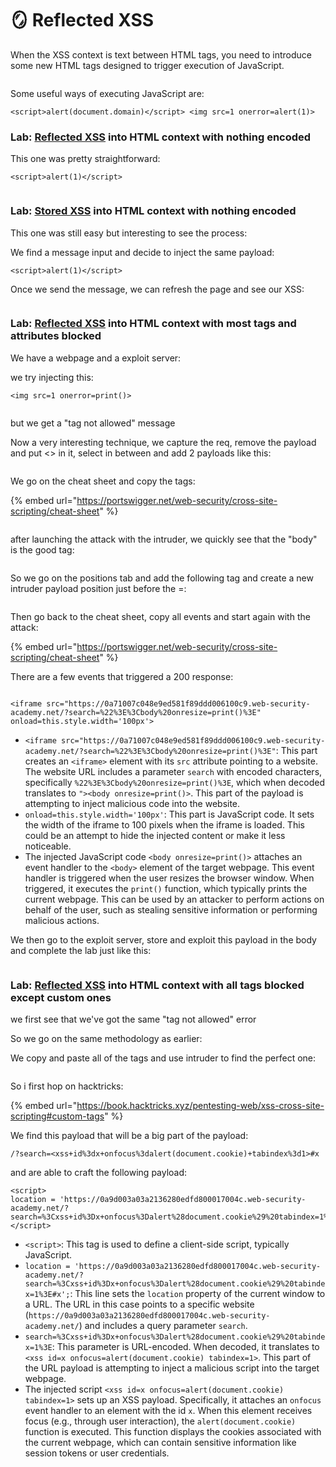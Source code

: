 # 🪞 Reflected XSS

When the XSS context is text between HTML tags, you need to introduce some new HTML tags designed to trigger execution of JavaScript.

<figure><img src="../../../.gitbook/assets/image (868).png" alt=""><figcaption></figcaption></figure>

Some useful ways of executing JavaScript are:

`<script>alert(document.domain)</script> <img src=1 onerror=alert(1)>`

### Lab: [Reflected XSS](https://portswigger.net/web-security/cross-site-scripting/reflected) into HTML context with nothing encoded

This one was pretty straightforward:

```
<script>alert(1)</script>
```

<figure><img src="../../../.gitbook/assets/image (866).png" alt=""><figcaption></figcaption></figure>

### Lab: [Stored XSS](https://portswigger.net/web-security/cross-site-scripting/stored) into HTML context with nothing encoded

This one was still easy but interesting to see the process:

We find a message input and decide to inject the same payload:

```
<script>alert(1)</script>
```

Once we send the message, we can refresh the page and see our XSS:

<figure><img src="../../../.gitbook/assets/image (867).png" alt=""><figcaption></figcaption></figure>

### Lab: [Reflected XSS](https://portswigger.net/web-security/cross-site-scripting/reflected) into HTML context with most tags and attributes blocked

We have a webpage and a exploit server:

we try injecting this:

```
<img src=1 onerror=print()>
```

<figure><img src="../../../.gitbook/assets/image (869).png" alt=""><figcaption></figcaption></figure>

but we get a "tag not allowed" message

Now a very interesting technique, we capture the req, remove the payload and put <> in it, select in between and add 2 payloads like this:

<figure><img src="../../../.gitbook/assets/image (870).png" alt=""><figcaption></figcaption></figure>

We go on the cheat sheet and copy the tags:

{% embed url="https://portswigger.net/web-security/cross-site-scripting/cheat-sheet" %}

<figure><img src="../../../.gitbook/assets/image (871).png" alt=""><figcaption></figcaption></figure>

after launching the attack with the intruder, we quickly see that the "body" is the good tag:

&#x20;

<figure><img src="../../../.gitbook/assets/image (872).png" alt=""><figcaption></figcaption></figure>

So we go on the positions tab and add the following tag and create a new intruder payload position just before the =:

<figure><img src="../../../.gitbook/assets/image (873).png" alt=""><figcaption></figcaption></figure>

Then go back to the cheat sheet, copy all events and start again with the attack:

{% embed url="https://portswigger.net/web-security/cross-site-scripting/cheat-sheet" %}

There are a few events that triggered a 200 response:

<figure><img src="../../../.gitbook/assets/image (874).png" alt=""><figcaption></figcaption></figure>

```
<iframe src="https://0a71007c048e9ed581f89ddd006100c9.web-security-academy.net/?search=%22%3E%3Cbody%20onresize=print()%3E" onload=this.style.width='100px'>
```

* `<iframe src="https://0a71007c048e9ed581f89ddd006100c9.web-security-academy.net/?search=%22%3E%3Cbody%20onresize=print()%3E"`: This part creates an `<iframe>` element with its `src` attribute pointing to a website. The website URL includes a parameter `search` with encoded characters, specifically `%22%3E%3Cbody%20onresize=print()%3E`, which when decoded translates to `"><body onresize=print()>`. This part of the payload is attempting to inject malicious code into the website.
* `onload=this.style.width='100px'`: This part is JavaScript code. It sets the width of the iframe to 100 pixels when the iframe is loaded. This could be an attempt to hide the injected content or make it less noticeable.
* The injected JavaScript code `<body onresize=print()>` attaches an event handler to the `<body>` element of the target webpage. This event handler is triggered when the user resizes the browser window. When triggered, it executes the `print()` function, which typically prints the current webpage. This can be used by an attacker to perform actions on behalf of the user, such as stealing sensitive information or performing malicious actions.

We then go to the exploit server, store and exploit this payload in the body and complete the lab just like this:

<figure><img src="../../../.gitbook/assets/image (876).png" alt=""><figcaption></figcaption></figure>

### Lab: [Reflected XSS](https://portswigger.net/web-security/cross-site-scripting/reflected) into HTML context with all tags blocked except custom ones

we first see that we've got the same "tag not allowed" error

So we go on the same methodology as earlier:

We copy and paste all of the tags and use intruder to find the perfect one:

<figure><img src="../../../.gitbook/assets/image (877).png" alt=""><figcaption></figcaption></figure>

So i first hop on hacktricks:

{% embed url="https://book.hacktricks.xyz/pentesting-web/xss-cross-site-scripting#custom-tags" %}

We find this payload that will be a big part of the payload:

```
/?search=<xss+id%3dx+onfocus%3dalert(document.cookie)+tabindex%3d1>#x
```

and are able to craft the following payload:

```
<script>
location = 'https://0a9d003a03a2136280edfd800017004c.web-security-academy.net/?search=%3Cxss+id%3Dx+onfocus%3Dalert%28document.cookie%29%20tabindex=1%3E#x';
</script>
```

* `<script>`: This tag is used to define a client-side script, typically JavaScript.
* `location = 'https://0a9d003a03a2136280edfd800017004c.web-security-academy.net/?search=%3Cxss+id%3Dx+onfocus%3Dalert%28document.cookie%29%20tabindex=1%3E#x';`: This line sets the `location` property of the current window to a URL. The URL in this case points to a specific website (`https://0a9d003a03a2136280edfd800017004c.web-security-academy.net/`) and includes a query parameter `search`.
* `search=%3Cxss+id%3Dx+onfocus%3Dalert%28document.cookie%29%20tabindex=1%3E`: This parameter is URL-encoded. When decoded, it translates to `<xss id=x onfocus=alert(document.cookie) tabindex=1>`. This part of the URL payload is attempting to inject a malicious script into the target webpage.
* The injected script `<xss id=x onfocus=alert(document.cookie) tabindex=1>` sets up an XSS payload. Specifically, it attaches an `onfocus` event handler to an element with the id `x`. When this element receives focus (e.g., through user interaction), the `alert(document.cookie)` function is executed. This function displays the cookies associated with the current webpage, which can contain sensitive information like session tokens or user credentials.
